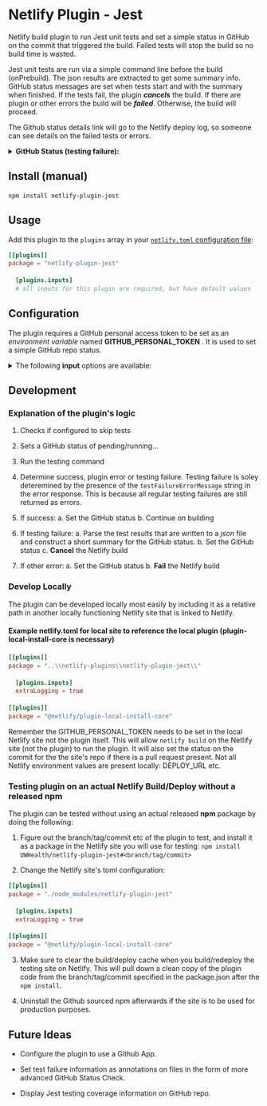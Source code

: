 # Netlify Plugin - Jest

Netlify build plugin to run Jest unit tests and set a simple status in GitHub on the commit that triggered the build. Failed tests will stop the build so no build time is wasted.

Jest unit tests are run via a simple command line before the build (onPrebuild). The json results are extracted to get some summary info. GitHub status messages are set when tests start and with the summary when finished. If the tests fail, the plugin **_cancels_** the build. If there are plugin or other errors the build will be **_failed_**. Otherwise, the build will proceed.

The Github status details link will go to the Netlify deploy log, so someone can see details on the failed tests or errors.

<details>
<summary><b>GitHub Status (testing failure):</b></summary>
<img src="static/gh_jest_tests.png"/>
</details>



## Install (manual)


```
npm install netlify-plugin-jest
```

## Usage

Add this plugin to the `plugins` array in your [`netlify.toml` configuration file](https://docs.netlify.com/configure-builds/file-based-configuration):

```toml
[[plugins]]
package = "netlify-plugin-jest"

  [plugins.inputs]
  # all inputs for this plugin are required, but have default values
```

## Configuration

The plugin requires a GitHub personal access token to be set as an _environment variable_ named **GITHUB_PERSONAL_TOKEN** . It is used to set a simple GitHub repo status.

<details>
<summary>The following <b>input</b> options are available:</summary>

- **name**: testCommand
  - **description**: The command line used to trigger the tests and any other features. Separating this out allows for easier customization and future development. Change cautiously.
  - **default**: jest --collectCoverage --json --outputFile jest.results.json
  - **required**: true
- **name**: skipTests
  - **description**: Skip unit tests but leave the plugin present
  - **default**: false
  - **required**: true
- **name**: skipStatusUpdate
  - **description**: Skip Github status update
  - **default**: false
  - **required**: true
- **name**: testFailureErrorMessage
  - **description**: String that exists inside of the error message indicating tests failed.
  - **default**: Command failed with exit code 1
  - **required**: true
- **name**: gitHubStatusName
  - **description**: Context/name for the status in GitHub, should be pretty unique
  - **default**: Jest Tests
  - **required**: true
- **name**: extraLogging
  - **description**: Display some extra console logging.
  - **default**: false
  - **required**: true

</details>

## Development

### Explanation of the plugin's logic

1. Checks if configured to skip tests

2. Sets a GitHub status of pending/running...

3. Run the testing command

4. Determine success, plugin error or testing failure. Testing failure is soley deteremined by the presence of the `testFailureErrorMessage` string in the error response. This is because all regular testing failures are still returned as errors.

5. If success:
  a. Set the GitHub status
  b. Continue on building

6. If testing failure:
  a. Parse the test results that are written to a _json_ file and construct a short summary for the GitHub status.
  b. Set the GitHub status
  c. **Cancel** the Netlify build

7. If other error:
  a. Set the GitHub status
  b. **Fail** the Netlify build

### Develop Locally

The plugin can be developed locally most easily by including it as a relative path in another locally functioning Netlify  site that is linked to Netlify.

#### Example netlify.toml for local site to reference the local plugin (plugin-local-install-core is necessary)

```toml
[[plugins]]
package = "..\\netlify-plugins\\netlify-plugin-jest\\"

  [plugins.inputs]
  extraLogging = true

[[plugins]]
package = "@netlify/plugin-local-install-core"
```

Remember the GITHUB_PERSONAL_TOKEN needs to be set in the local Netlify site not the plugin itself. This will allow `netlify build` on the Netlify site (not the plugin) to run the plugin. It will also set the status on the commit for the the site's repo if there is a pull request present. Not all Netlify environment values are present locally: DEPLOY_URL etc.

### Testing plugin on an actual Netlify Build/Deploy without a released npm

The plugin can be tested without using an actual released **npm** package by doing the following:

1. Figure out the branch/tag/commit etc of the plugin to test, and install it as a package in the Netlify site you will use for testing:
`npm install UWHealth/netlify-plugin-jest#<branch/tag/commit>`

2. Change the Netlify site's toml configuration:

  ```toml
  [[plugins]]
  package = "./node_modules/netlify-plugin-jest"

    [plugins.inputs]
    extraLogging = true

  [[plugins]]
  package = "@netlify/plugin-local-install-core"
  ```

3. Make sure to clear the build/deploy cache when you build/redeploy the testing site on Netlify. This will pull down a clean copy of the plugin code from the branch/tag/commit specified in the package.json after the `npm install`.

4. Uninstall the Github sourced npm afterwards if the site is to be used for production purposes.


## Future Ideas

- Configure the plugin to use a Github App.

- Set test failure information as annotations on files in the form of more advanced GitHub Status Check.

- Display Jest testing coverage information on GitHub repo.

